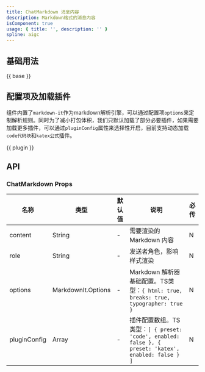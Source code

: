 ```yaml
---
title: ChatMarkdown 消息内容
description: Markdown格式的消息内容
isComponent: true
usage: { title: '', description: '' }
spline: aigc
---
```


## 基础用法

{{ base }}

## 配置项及加载插件
组件内置了`markdown-it`作为markdown解析引擎，可以通过配置项`options`来定制解析规则。同时为了减小打包体积，我们只默认加载了部分必要插件，如果需要加载更多插件，可以通过`pluginConfig`属性来选择性开启，目前支持动态加载`code代码块`和`katex公式`插件。

{{ plugin }}

<!-- ## 自定义渲染

{{ custom }} -->

## API
### ChatMarkdown Props

名称 | 类型 | 默认值 | 说明 | 必传
-- | -- | -- | -- | --
content | String | - | 需要渲染的 Markdown 内容 | N
role | String | - | 发送者角色，影响样式渲染 | N
options | MarkdownIt.Options | - | Markdown 解析器基础配置。TS类型：`{ html: true, breaks: true, typographer: true }` | N
pluginConfig | Array | - | 插件配置数组。TS类型：`[ { preset: 'code', enabled: false }, { preset: 'katex', enabled: false } ]` | N
